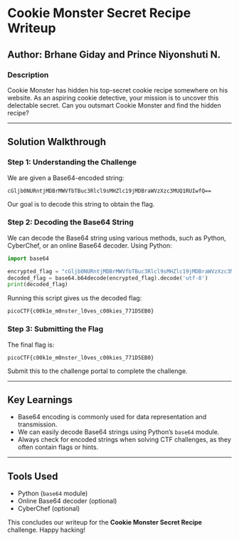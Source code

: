 # Cookie Monster Secret Recipe Writeup

## Author: Brhane Giday and Prince Niyonshuti N.

### Description
Cookie Monster has hidden his top-secret cookie recipe somewhere on his website. As an aspiring cookie detective, your mission is to uncover this delectable secret. Can you outsmart Cookie Monster and find the hidden recipe?

---

## Solution Walkthrough

### Step 1: Understanding the Challenge
We are given a Base64-encoded string:
```
cGljb0NURntjMDBrMWVfbTBuc3Rlcl9sMHZlc19jMDBraWVzXzc3MUQ1RUIwfQ==
```
Our goal is to decode this string to obtain the flag.

### Step 2: Decoding the Base64 String
We can decode the Base64 string using various methods, such as Python, CyberChef, or an online Base64 decoder. Using Python:
```python
import base64

encrypted_flag = "cGljb0NURntjMDBrMWVfbTBuc3Rlcl9sMHZlc19jMDBraWVzXzc3MUQ1RUIwfQ=="
decoded_flag = base64.b64decode(encrypted_flag).decode('utf-8')
print(decoded_flag)
```
Running this script gives us the decoded flag:
```
picoCTF{c00k1e_m0nster_l0ves_c00kies_771D5EB0}
```

### Step 3: Submitting the Flag
The final flag is:
```
picoCTF{c00k1e_m0nster_l0ves_c00kies_771D5EB0}
```
Submit this to the challenge portal to complete the challenge.

---

## Key Learnings
- Base64 encoding is commonly used for data representation and transmission.
- We can easily decode Base64 strings using Python’s `base64` module.
- Always check for encoded strings when solving CTF challenges, as they often contain flags or hints.

---

## Tools Used
- Python (`base64` module)
- Online Base64 decoder (optional)
- CyberChef (optional)

This concludes our writeup for the **Cookie Monster Secret Recipe** challenge. Happy hacking!

